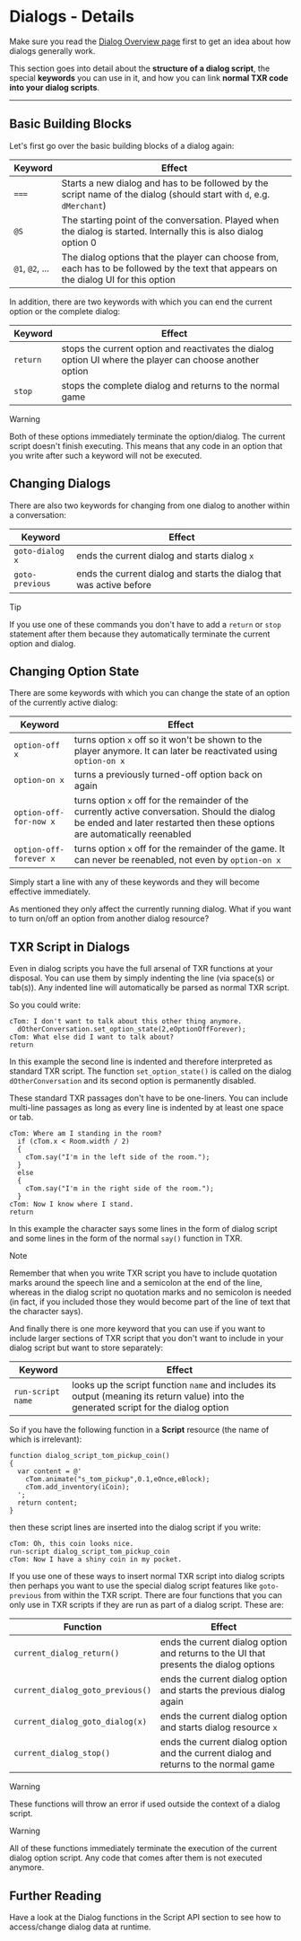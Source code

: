 # Dialogs - Details 

Make sure you read the [Dialog Overview page](/engine_features/dialogs_overview) first to get an idea about how dialogs generally work.

This section goes into detail about the **structure of a dialog script**, the special **keywords** you can use in it, and how you can link **normal TXR code into your dialog scripts**.

---


## Basic Building Blocks

Let's first go over the basic building blocks of a dialog again:

| Keyword | Effect |
|---|---|
| `===` | Starts a new dialog and has to be followed by the script name of the dialog (should start with `d`, e.g. `dMerchant`) |
| `@S` | The starting point of the conversation. Played when the dialog is started. Internally this is also dialog option 0 |
| `@1`, `@2`, ... | The dialog options that the player can choose from, each has to be followed by the text that appears on the dialog UI for this option |

In addition, there are two keywords with which you can end the current option or the complete dialog:

| Keyword | Effect |
|---|---|
| `return` | stops the current option and reactivates the dialog option UI where the player can choose another option |
| `stop` | stops the complete dialog and returns to the normal game |

> [!WARNING]
> Both of these options immediately terminate the option/dialog. The current script doesn't finish executing. This means that any code in an option that you write after such a keyword will not be executed.


## Changing Dialogs

There are also two keywords for changing from one dialog to another within a conversation:

| Keyword | Effect |
|---|---|
| `goto-dialog x` | ends the current dialog and starts dialog `x` |
| `goto-previous` | ends the current dialog and starts the dialog that was active before |

> [!TIP]
>If you use one of these commands you don't have to add a `return` or `stop` statement after them because they automatically terminate the current option and dialog.


##  Changing Option State

There are some keywords with which you can change the state of an option of the currently active dialog:

| Keyword | Effect |
|---|---|
| `option-off x` | turns option `x` off so it won't be shown to the player anymore. It can later be reactivated using `option-on x` |
| `option-on x` | turns a previously turned-off option back on again |
| `option-off-for-now x` | turns option `x` off for the remainder of the currently active conversation. Should the dialog be ended and later restarted then these options are automatically reenabled |
| `option-off-forever x` | turns option `x` off for the remainder of the game. It can never be reenabled, not even by `option-on x` |

Simply start a line with any of these keywords and they will become effective immediately.

As mentioned they only affect the currently running dialog. What if you want to turn on/off an option from another dialog resource?


## TXR Script in Dialogs

Even in dialog scripts you have the full arsenal of TXR functions at your disposal. You can use them by simply indenting the line (via space(s) or tab(s)).
Any indented line will automatically be parsed as normal TXR script.

So you could write:

```
cTom: I don't want to talk about this other thing anymore.
  dOtherConversation.set_option_state(2,eOptionOffForever);
cTom: What else did I want to talk about?
return
```

In this example the second line is indented and therefore interpreted as standard TXR script. The function `set_option_state()` is called on the dialog `dOtherConversation` and its second option is permanently disabled.

These standard TXR passages don't have to be one-liners. You can include multi-line passages as long as every line is indented by at least one space or tab.

```
cTom: Where am I standing in the room?
  if (cTom.x < Room.width / 2)
  {
    cTom.say("I'm in the left side of the room.");
  }
  else
  {
    cTom.say("I'm in the right side of the room.");
  }
cTom: Now I know where I stand.
return
```

In this example the character says some lines in the form of dialog script and some lines in the form of the normal `say()` function in TXR.

> [!NOTE]
> Remember that when you write TXR script you have to include quotation marks around the speech line and a semicolon at the end of the line, whereas in the dialog script no quotation marks and no semicolon is needed (in fact, if you included those they would become part of the line of text that the character says).

And finally there is one more keyword that you can use if you want to include larger sections of TXR script that you don't want to include in your dialog script but want to store separately:

| Keyword | Effect |
|---|---|
| `run-script name` | looks up the script function `name` and includes its output (meaning its return value) into the generated script for the dialog option |

So if you have the following function in a **Script** resource (the name of which is irrelevant):

```
function dialog_script_tom_pickup_coin()
{
  var content = @'
    cTom.animate("s_tom_pickup",0.1,eOnce,eBlock);
    cTom.add_inventory(iCoin);
  ';
  return content;
}
```

then these script lines are inserted into the dialog script if you write:

```
cTom: Oh, this coin looks nice.
run-script dialog_script_tom_pickup_coin
cTom: Now I have a shiny coin in my pocket.
```

If you use one of these ways to insert normal TXR script into dialog scripts then perhaps you want to use the special dialog script features like `goto-previous` from within the TXR script. There are four functions that you can only use in TXR scripts if they are run as part of a dialog script. These are:

| Function | Effect |
|---|---|
| `current_dialog_return()` | ends the current dialog option and returns to the UI that presents the dialog options |
| `current_dialog_goto_previous()` | ends the current dialog option and starts the previous dialog again |
| `current_dialog_goto_dialog(x)` | ends the current dialog option and starts dialog resource `x` |
| `current_dialog_stop()` | ends the current dialog option and the current dialog and returns to the normal game |

> [!WARNING]
> These functions will throw an error if used outside the context of a dialog script.

> [!WARNING]
>All of these functions immediately terminate the execution of the current dialog option script. Any code that comes after them is not executed anymore.


## Further Reading

Have a look at the Dialog functions in the Script API section to see how to access/change dialog data at runtime.